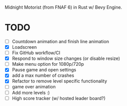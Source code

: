 Midnight Motorist (from FNAF 6) in Rust w/ Bevy Engine.

# TODO
- [ ] Countdown animation and finish line animation
- [X] Loadscreen
- [ ] Fix GitHub workflow/CI
- [X] Respond to window size changes (or disable resize)
- [ ] Make menu option for 1080p/720p
- [X] Pause game and open settings
- [X] add a max number of crashes 
- [X] Refactor to remove level specific functionality
- [ ] game over animation
- [ ] Add more levels :)
- [ ] High score tracker (w/ hosted leader board?)
